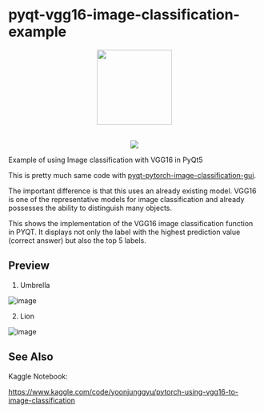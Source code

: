 # pyqt-vgg16-image-classification-example
<div align="center">
  <img src="https://user-images.githubusercontent.com/55078043/229002952-9afe57de-b0b6-400f-9628-b8e0044d3f7b.png" width="150px" height="150px"><br/><br/>
  
  [![](https://dcbadge.vercel.app/api/server/cHekprskVE)](https://discord.gg/cHekprskVE)
</div>

Example of using Image classification with VGG16 in PyQt5

This is pretty much same code with <a href="https://github.com/yjg30737/pyqt-pytorch-image-classification-gui.git">pyqt-pytorch-image-classification-gui</a>.

The important difference is that this uses an already existing model. VGG16 is one of the representative models for image classification and already possesses the ability to distinguish many objects.

This shows the implementation of the VGG16 image classification function in PYQT. It displays not only the label with the highest prediction value (correct answer) but also the top 5 labels.

## Preview
1. Umbrella

![image](https://github.com/yjg30737/pyqt-vgg16-image-classification-example/assets/55078043/9dd6eb47-767d-4633-acb8-c307d9736733)

2. Lion

![image](https://github.com/yjg30737/pyqt-vgg16-image-classification-example/assets/55078043/4a57ea57-6e6b-4f28-9f3f-f48a8fa903f4)

## See Also

Kaggle Notebook:

https://www.kaggle.com/code/yoonjunggyu/pytorch-using-vgg16-to-image-classification

